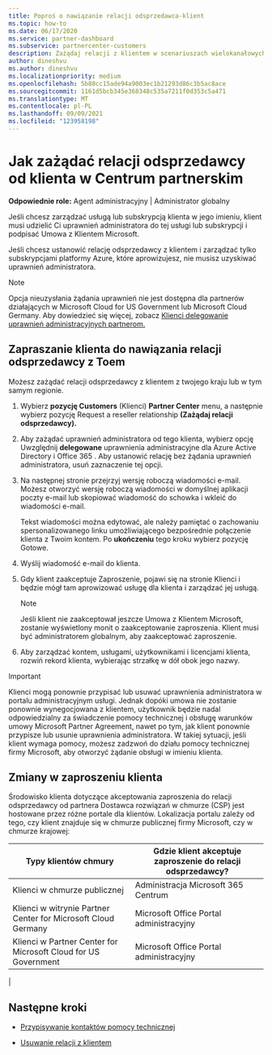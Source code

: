 ```yaml
---
title: Poproś o nawiązanie relacji odsprzedawca-klient
ms.topic: how-to
ms.date: 06/17/2020
ms.service: partner-dashboard
ms.subservice: partnercenter-customers
description: Zażądaj relacji z klientem w scenariuszach wielokanałowych dla wielu partnerów lub jeśli należy przywrócić delegowane uprawnienia administratora dla klienta.
author: dineshvu
ms.author: dineshvu
ms.localizationpriority: medium
ms.openlocfilehash: 5b80cc15ade94a9003ec1b21293d86c3b5ac8ace
ms.sourcegitcommit: 1161d5bcb345e368348c535a7211f0d353c5a471
ms.translationtype: MT
ms.contentlocale: pl-PL
ms.lasthandoff: 09/09/2021
ms.locfileid: "123958198"
---
```

# <a name="how-to-request-a-reseller-relationship-from-a-customer-in-partner-center"></a>Jak zażądać relacji odsprzedawcy od klienta w Centrum partnerskim

**Odpowiednie role:** Agent administracyjny | Administrator globalny

Jeśli chcesz zarządzać usługą lub subskrypcją klienta w jego imieniu, klient musi udzielić Ci uprawnień administratora do tej usługi lub subskrypcji i podpisać Umowa z Klientem Microsoft.

Jeśli chcesz ustanowić relację odsprzedawcy z klientem i zarządzać tylko subskrypcjami platformy Azure, które aprowizujesz, nie musisz uzyskiwać uprawnień administratora.

>[!NOTE] 
>Opcja nieuzysłania żądania uprawnień nie jest dostępna dla partnerów działających w Microsoft Cloud for US Government lub Microsoft Cloud Germany. Aby dowiedzieć się więcej, zobacz [Klienci delegowanie uprawnień administracyjnych partnerom.](customers-revoke-admin-privileges.md)

## <a name="invite-a-customer-to-establish-a-reseller-relationship-with-you"></a>Zapraszanie klienta do nawiązania relacji odsprzedawcy z Toem

Możesz zażądać relacji odsprzedawcy z klientem z twojego kraju lub w tym samym regionie.

1. Wybierz **pozycję Customers** (Klienci) **Partner Center** menu, a następnie wybierz pozycję Request a reseller relationship **(Zażądaj relacji odsprzedawcy).**

2. Aby zażądać uprawnień administratora od tego klienta, wybierz opcję Uwzględnij **delegowane** uprawnienia administracyjne dla Azure Active Directory i Office 365 . Aby ustanowić relację bez żądania uprawnień administratora, usuń zaznaczenie tej opcji.

3. Na następnej stronie przejrzyj wersję roboczą wiadomości e-mail. Możesz otworzyć wersję roboczą wiadomości w domyślnej aplikacji poczty e-mail lub skopiować wiadomość do schowka i wkleić do wiadomości e-mail.

   Tekst wiadomości można edytować, ale należy pamiętać o zachowaniu spersonalizowanego linku umożliwiającego bezpośrednie połączenie klienta z Twoim kontem. Po **ukończeniu** tego kroku wybierz pozycję Gotowe.

4. Wyślij wiadomość e-mail do klienta.

5. Gdy klient zaakceptuje Zaproszenie, pojawi się  na stronie Klienci i będzie mógł tam aprowizować usługę dla klienta i zarządzać jej usługą.

   > [!NOTE]
   > Jeśli klient nie zaakceptował jeszcze Umowa z Klientem Microsoft, zostanie wyświetlony monit o zaakceptowanie zaproszenia. Klient musi być administratorem globalnym, aby zaakceptować zaproszenie.

6. Aby zarządzać kontem, usługami, użytkownikami i licencjami klienta, rozwiń rekord klienta, wybierając strzałkę w dół obok jego nazwy.

> [!IMPORTANT]  
> Klienci mogą ponownie przypisać lub usuwać uprawnienia administratora w portalu administracyjnym usługi. Jednak dopóki umowa nie zostanie ponownie wynegocjowana z klientem, użytkownik będzie nadal odpowiedzialny za świadczenie pomocy technicznej i obsługę warunków umowy Microsoft Partner Agreement, nawet po tym, jak klient ponownie przypisze lub usunie uprawnienia administratora. W takiej sytuacji, jeśli klient wymaga pomocy, możesz zadzwoń do działu pomocy technicznej firmy Microsoft, aby otworzyć żądanie obsługi w imieniu klienta.

## <a name="changes-to-the-customer-invitation-experience"></a>Zmiany w zaproszeniu klienta

Środowisko klienta dotyczące akceptowania zaproszenia do relacji odsprzedawcy od partnera Dostawca rozwiązań w chmurze (CSP) jest hostowane przez różne portale dla klientów. Lokalizacja portalu zależy od tego, czy klient znajduje się w chmurze publicznej firmy Microsoft, czy w chmurze krajowej:

|Typy klientów chmury  | Gdzie klient akceptuje zaproszenie do relacji odsprzedawcy? |
|---------|---------
| Klienci w chmurze publicznej | Administracja Microsoft 365 Centrum |
| Klienci w witrynie Partner Center for Microsoft Cloud Germany | Microsoft Office Portal administracyjny |
| Klienci w Partner Center for Microsoft Cloud for US Government | Microsoft Office Portal administracyjny |
|

## <a name="next-steps"></a>Następne kroki

- [Przypisywanie kontaktów pomocy technicznej](assign-support-contacts.md)

- [Usuwanie relacji z klientem](remove-a-relationship.md)
